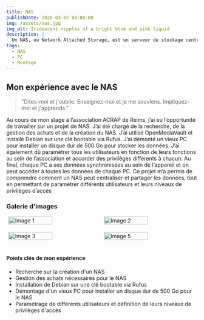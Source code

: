 ```yaml
---
title: NAS
publishDate: 2020-03-02 00:00:00
img: /assets/nas.jpg
img_alt: Iridescent ripples of a bright blue and pink liquid
description: |
  Un NAS, ou Network Attached Storage, est un serveur de stockage centralisé qui permet à plusieurs utilisateurs de stocker et de partager des données via un réseau Ethernet.
tags:
  - NAS
  - PC
  - Montage
---
```


## Mon expérience avec le NAS

> "Dites-moi et j'oublie. Enseignez-moi et je me souviens. Impliquez-moi et j'apprends."

Au cours de mon stage à l’association ACRAP de Reims, j’ai eu l’opportunité de travailler sur un projet de NAS. J’ai été chargé de la recherche, de la gestion des achats et de la création du NAS. J’ai utilisé OpenMediaVault et installé Debian sur une clé bootable via Rufus. J’ai démonté un vieux PC pour installer un disque dur de 500 Go pour stocker les données. J’ai également dû paramétrer tous les utilisateurs en fonction de leurs fonctions au sein de l’association et accorder des privilèges différents à chacun. Au final, chaque PC a ses données synchronisées au sein de l’appareil et on peut accéder à toutes les données de chaque PC. Ce projet m’a permis de comprendre comment un NAS peut centraliser et partager les données, tout en permettant de paramétrer différents utilisateurs et leurs niveaux de privilèges d’accès

### Galerie d'images

<div class="image-gallery">
  <img src="/assets/nas1.jpg" alt="Image 1" />
  <img src="/assets/nas2.jpg" alt="Image 2" />
  <img src="/assets/nas3.jpg" alt="Image 3" />
  <img src="/assets/nas5.jpg" alt="Image 5" />
</div>

<style>
  .image-gallery {
    display: flex;
    flex-wrap: wrap;
    justify-content: space-around;
  }
  .image-gallery img {
    width: 48%; /* Adjust the width as necessary */
    margin-bottom: 20px; /* Space between rows */
  }
</style>


#### Points clés de mon expérience

- Recherche sur la création d'un NAS
- Gestion des achats nécessaires pour le NAS
- Installation de Debian sur une clé bootable via Rufus
- Démontage d'un vieux PC pour installer un disque dur de 500 Go pour le NAS
- Paramétrage de différents utilisateurs et définition de leurs niveaux de privilèges d'accès
